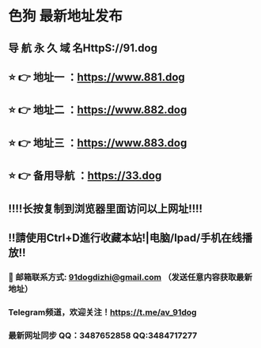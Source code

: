 # 色狗 最新地址发布 
## 导 航 永 久 域 名HttpS://91.dog
## ⭐️ 👉 地址一 ：https://www.881.dog
## ⭐️ 👉 地址二 ：https://www.882.dog
## ⭐️ 👉 地址三 ：https://www.883.dog
## ⭐️ 👉 备用导航 ：https://33.dog
## ‼️‼️长按复制到浏览器里面访问以上网址‼️‼️
## ‼️請使用Ctrl+D進行收藏本站!|电脑/Ipad/手机在线播放‼️
### 📧 邮箱联系方式: 91dogdizhi@gmail.com （发送任意内容获取最新地址）
### Telegram频道，欢迎关注！https://t.me/av_91dog
### 最新网址同步 QQ：3487652858 QQ:3484717277
